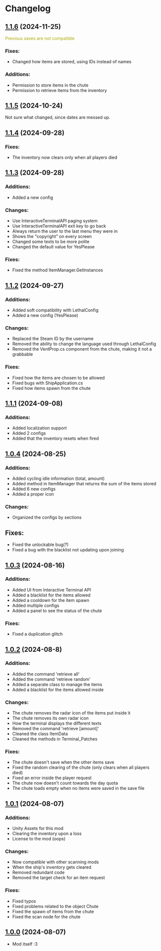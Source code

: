# Changelog

## [1.1.6](https://github.com/WarperSan/ShipInventory/releases/tag/1.1.6) (2024-11-25)
<p style="color:#AAAA00">Previous saves are not compatible</p>

### Fixes:
* Changed how items are stored, using IDs instead of names

### Additions:
* Permission to store items in the chute
* Permission to retrieve items from the inventory

## [1.1.5](https://github.com/WarperSan/ShipInventory/releases/tag/1.1.5) (2024-10-24)
Not sure what changed, since dates are messed up.

## [1.1.4](https://github.com/WarperSan/ShipInventory/releases/tag/1.1.4) (2024-09-28)
### Fixes:
* The inventory now clears only when all players died

## [1.1.3](https://github.com/WarperSan/ShipInventory/releases/tag/1.1.3) (2024-09-28)
### Additions:
* Added a new config

### Changes:
* Use InteractiveTerminalAPI paging system
* Use InteractiveTerminalAPI exit key to go back
* Always return the user to the last menu they were in
* Shows the "copyright" on every screen
* Changed some texts to be more polite
* Changed the default value for YesPlease

### Fixes:
* Fixed the method ItemManager.GetInstances

## [1.1.2](https://github.com/WarperSan/ShipInventory/releases/tag/1.1.2) (2024-09-27)
### Additions:
* Added soft compatibility with LethalConfig
* Added a new config (YesPlease)

### Changes:
* Replaced the Steam ID by the username 
* Removed the ability to change the language used through LethalConfig 
* Removed the VentProp.cs component from the chute, making it not a grabbable

### Fixes:
* Fixed how the items are chosen to be allowed
* Fixed bugs with ShipApplication.cs
* Fixed how items spawn from the chute

## [1.1.1](https://github.com/WarperSan/ShipInventory/releases/tag/1.1.1) (2024-09-08)
### Additions:
* Added localization support 
* Added 2 configs 
* Added that the inventory resets when fired

## [1.0.4](https://github.com/WarperSan/ShipInventory/releases/tag/1.0.4) (2024-08-25)
### Additions:
* Added cycling idle information (total, amount)
* Added method in ItemManager that returns the sum of the items stored 
* Added 6 new configs 
* Added a proper icon

### Changes:
* Organized the configs by sections

## Fixes:  
* Fixed the unlockable bug(?)
* Fixed a bug with the blacklist not updating upon joining

## [1.0.3](https://github.com/WarperSan/ShipInventory/releases/tag/1.0.3) (2024-08-16)
### Additions:
* Added UI from Interactive Terminal API 
* Added a blacklist for the items allowed
* Added a cooldown for the item spawn 
* Added multiple configs 
* Added a panel to see the status of the chute

### Fixes:
* Fixed a duplication glitch


## [1.0.2](https://github.com/WarperSan/ShipInventory/releases/tag/1.0.2) (2024-08-8)
### Additions:
* Added the command 'retrieve all' 
* Added the command 'retrieve random' 
* Added a separate class to manage the items 
* Added a blacklist for the items allowed inside

### Changes:
* The chute removes the radar icon of the items put inside it 
* The chute removes its own radar icon 
* How the terminal displays the different texts 
* Removed the command 'retrieve [amount]'
* Cleaned the class ItemData 
* Cleaned the methods in Terminal_Patches

### Fixes:
* The chute doesn't save when the other items save 
* Fixed the random clearing of the chute (only clears when all players died)
* Fixed an error inside the player request 
* The chute now doesn't count towards the day quota 
* The chute loads empty when no items were saved in the save file

## [1.0.1](https://github.com/WarperSan/ShipInventory/releases/tag/1.0.1) (2024-08-07)
### Additions:
* Unity Assets for this mod 
* Clearing the inventory upon a loss 
* License to the mod (oops)

### Changes:
* Now compatible with other scanning mods 
* When the ship's inventory gets cleared 
* Removed redundant code 
* Removed the target check for an item request

### Fixes:
* Fixed typos 
* Fixed problems related to the object Chute 
* Fixed the spawn of items from the chute 
* Fixed the scan node for the chute


## [1.0.0](https://github.com/WarperSan/ShipInventory/releases/tag/1.0.0)  (2024-08-07)
* Mod itself :3